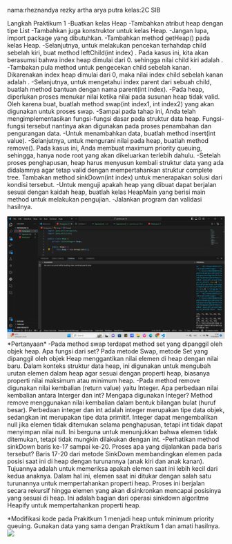nama:rheznandya rezky artha arya putra
kelas:2C SIB


Langkah Praktikum 1
-Buatkan kelas Heap
-Tambahkan atribut heap dengan tipe List<Integer>
-Tambahkan juga konstruktor untuk kelas Heap.
-Jangan lupa, import package yang dibutuhkan.
-Tambahkan method getHeap() pada kelas Heap.
-Selanjutnya, untuk melakukan pencekan terhahdap child sebelah kiri, buat method leftChild(int index) . Pada kasus ini, kita akan berasumsi bahwa index heap dimulai dari 0. sehingga nilai child kiri adalah .
-Tambakan pula method untuk pengecekan child sebelah kanan. Dikarenakan index heap dimulai dari 0, maka nilai index child sebelah kanan adalah .
-Selanjutnya, untuk mengetahui index parent dari sebuah child, buatlah method bantuan dengan nama parent(int index).
-Pada heap, diperlukan proses menukar nilai ketika nilai pada susunan heap tidak valid. Oleh karena buat, buatlah method swap(int index1, int index2) yang akan digunakan untuk proses swap.
-Sampai pada tahap ini, Anda telah mengimplementasikan fungsi-fungsi dasar pada struktur data heap. Fungsi-fungsi tersebut nantinya akan digunakan pada proses penambahan dan pengurangan data.
-Untuk menambahkan data, buatlah method insert(int value).
-Selanjutnya, untuk mengurani nilai pada heap, buatlah method remove(). Pada kasus ini, Anda membuat maximum priority queuing, sehingga, hanya node root yang akan dikeluarkan terlebih dahulu.
-Setelah proses penghapusan, heap harus menyusun kembali struktur data yang ada didalamnya agar tetap valid dengan mempertahankan struktur complete tree. Tambakan method sinkDown(int index) untuk menerapakan solusi dari kondisi tersebut.
-Untuk menguji apakah heap yang dibuat dapat berjalan sesuai dengan kaidah heap, buatlah kelas HeapMain yang berisi main method untuk melakukan pengujian.
-Jalankan program dan validasi hasilnya.

<img src="Screenshot (1194).png">
*Pertanyaan*
-Pada method swap terdapat method set yang dipanggil oleh objek heap. Apa fungsi dari set?
Pada metode Swap, metode Set yang dipanggil oleh objek Heap menggantikan nilai  elemen di  heap dengan nilai  baru.
 Dalam konteks struktur data heap, ini digunakan untuk mengubah urutan elemen dalam heap agar sesuai dengan properti heap, biasanya properti nilai maksimum atau minimum heap.
-Pada method remove digunakan nilai kembalian (return value) yaitu Integer. Apa perbedaan nilai kembalian antara Interger dan int? Mengapa digunakan Integer?
Method remove menggunakan nilai kembalian dalam bentuk bilangan bulat (huruf besar).
 Perbedaan integer dan int adalah integer merupakan tipe data objek, sedangkan int merupakan tipe data primitif.
  Integer dapat mengembalikan null jika elemen tidak  ditemukan selama penghapusan, tetapi int tidak dapat menyimpan nilai null.
 Ini berguna untuk menunjukkan bahwa elemen tidak ditemukan, tetapi tidak mungkin dilakukan dengan int.
-Perhatikan method sinkDown baris ke-17 sampai ke-20. Proses apa yang dijalankan pada baris tersebut?
Baris 17-20 dari metode SinkDown membandingkan elemen pada posisi saat ini di heap dengan turunannya (anak kiri dan anak kanan).
 Tujuannya adalah untuk memeriksa apakah elemen saat ini lebih kecil dari  kedua anaknya.
 Dalam hal ini, elemen saat ini ditukar dengan salah satu turunannya untuk mempertahankan properti heap.
 Proses ini berjalan secara rekursif hingga elemen yang akan disinkronkan mencapai posisinya yang sesuai di heap.
 Ini adalah bagian dari operasi sinkdown algoritme Heapify untuk mempertahankan properti heap.
 
 *Modifikasi kode pada Prakitkum 1 menjadi heap untuk minimum priority queuing. Gunakan data yang sama dengan Praktikum 1 dan amati hasilnya.
 <img src="Screenshot (1195).png">